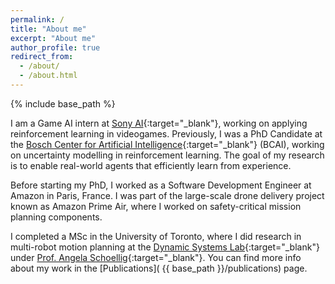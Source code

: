 ```yaml
---
permalink: /
title: "About me"
excerpt: "About me"
author_profile: true
redirect_from: 
  - /about/
  - /about.html
---
```


{% include base_path %} 

I am a Game AI intern at [Sony AI](https://ai.sony/){:target="_blank"}, working on
applying reinforcement learning in videogames. Previously, I was a PhD Candidate at the
[Bosch Center for Artificial Intelligence](https://www.bosch-ai.com/){:target="_blank"}
(BCAI), working on uncertainty modelling in reinforcement learning. The goal of my
research is to enable real-world agents that efficiently learn from experience.

Before starting my PhD, I worked as a Software Development Engineer at Amazon in Paris,
France. I was part of the large-scale drone delivery project known as Amazon Prime Air,
where I worked on safety-critical mission planning components.

I completed a MSc in the University of Toronto, where I did research in multi-robot
motion planning at the [Dynamic Systems
Lab](https://www.dynsyslab.org){:target="_blank"} under [Prof. Angela
Schoellig](https://www.dynsyslab.org/prof-angela-schoellig/){:target="_blank"}. You can
find more info about my work in the [Publications]( {{ base_path }}/publications) page.

